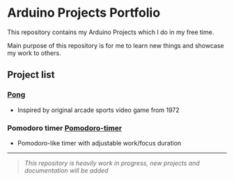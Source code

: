 # Arduino Projects Portfolio

This repository contains my Arduino Projects which I do in my free time. 

Main purpose of this repository is for me to learn new things and showcase my work to others.

## Project list

### [Pong](/pong/)

- Inspired by original arcade sports video game from 1972

### Pomodoro timer [Pomodoro-timer](/pomodoro-timer/)

- Pomodoro-like timer with adjustable work/focus duration

---

> *This repository is heavily work in progress, new projects and documentation will be added*
